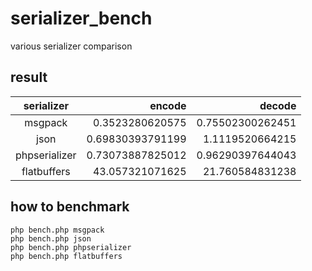 # serializer_bench
various serializer comparison

## result


|serializer|encode|decode|
|:---:|---:|---:|
|msgpack|0.3523280620575|0.75502300262451|
|json|0.69830393791199|1.1119520664215|
|phpserializer|0.73073887825012|0.96290397644043|
|flatbuffers|43.057321071625|21.760584831238|



## how to benchmark

```
php bench.php msgpack
php bench.php json
php bench.php phpserializer
php bench.php flatbuffers

```

